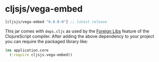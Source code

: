 # cljsjs/vega-embed

[](dependency)
```clojure
[cljsjs/vega-embed "6.0.0-0"] ;; latest release
```
[](/dependency)

This jar comes with `deps.cljs` as used by the [Foreign Libs][flibs] feature
of the ClojureScript compiler. After adding the above dependency to your project
you can require the packaged library like:

```clojure
(ns application.core
  (:require cljsjs.vega-embed))
```

[flibs]: https://clojurescript.org/reference/packaging-foreign-deps
